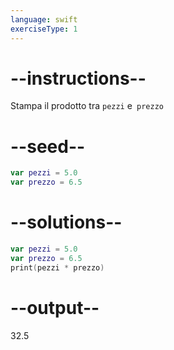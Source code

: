 ```yaml
---
language: swift
exerciseType: 1
---
```


# --instructions--

Stampa il prodotto tra `pezzi` e` prezzo`

# --seed--

```swift
var pezzi = 5.0
var prezzo = 6.5
```

# --solutions--

```swift
var pezzi = 5.0
var prezzo = 6.5
print(pezzi * prezzo)
```

# --output--

32.5
